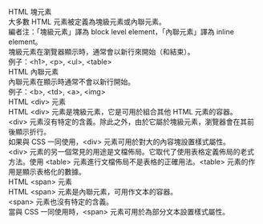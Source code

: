 HTML 塊元素  
大多數 HTML 元素被定義為塊級元素或內聯元素。  
編者注：「塊級元素」譯為 block level element，「內聯元素」譯為 inline element。  
塊級元素在瀏覽器顯示時，通常會以新行來開始（和結束）。  
例子：&lt;h1&gt;, &lt;p&gt;, &lt;ul&gt;, &lt;table&gt;  
HTML 內聯元素  
內聯元素在顯示時通常不會以新行開始。  
例子：&lt;b&gt;, &lt;td&gt;, &lt;a&gt;, &lt;img&gt;  
HTML &lt;div&gt; 元素  
HTML &lt;div&gt; 元素是塊級元素，它是可用於組合其他 HTML 元素的容器。  
&lt;div&gt; 元素沒有特定的含義。除此之外，由於它屬於塊級元素，瀏覽器會在其前後顯示折行。  
如果與 CSS 一同使用，&lt;div&gt; 元素可用於對大的內容塊設置樣式屬性。  
&lt;div&gt; 元素的另一個常見的用途是文檔佈局。它取代了使用表格定義佈局的老式方法。使用 &lt;table&gt; 元素進行文檔佈局不是表格的正確用法。&lt;table&gt; 元素的作用是顯示表格化的數據。  
HTML &lt;span&gt; 元素  
HTML &lt;span&gt; 元素是內聯元素，可用作文本的容器。  
&lt;span&gt; 元素也沒有特定的含義。  
當與 CSS 一同使用時，&lt;span&gt; 元素可用於為部分文本設置樣式屬性。

